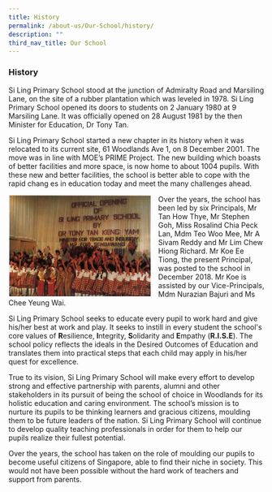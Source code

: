 ```yaml
---
title: History
permalink: /about-us/Our-School/history/
description: ""
third_nav_title: Our School
---
```

### History

Si Ling Primary School stood at the junction of Admiralty Road and Marsiling Lane, on the site of a rubber plantation which was leveled in 1978. Si Ling Primary School opened its doors to students on 2 January 1980 at 9 Marsiling Lane. It was officially opened on 28 August 1981 by the then Minister for Education, Dr Tony Tan.

Si Ling Primary School started a new chapter in its history when it was relocated to its current site, 61 Woodlands Ave 1, on 8 December 2001. The move was in line with MOE’s PRIME Project. The new building which boasts of better facilities and more space, is now home to about 1004 pupils. With these new and better facilities, the school is better able to cope with the rapid chang es in education today and meet the many challenges ahead.

 <img src="/images/About%20Us/history.png" style="width:280px;height:200px;margin-right:15px;" align = "left">

Over the years, the school has been led by six Principals, Mr Tan How Thye, Mr Stephen Goh, Miss Rosalind Chia Peck Lan, Mdm Teo Woo Mee, Mr A Sivam Reddy and Mr Lim Chew Hiong Richard. Mr Koe Ee Tiong, the present Principal, was posted to the school in December 2018. Mr Koe is assisted by our Vice-Principals, Mdm Nurazian Bajuri and Ms Chee Yeung Wai.

Si Ling Primary School seeks to educate every pupil to work hard and give his/her best at work and play. It seeks to instill in every student the school's core values of **R**esilience, **I**ntegrity, **S**olidarity and **E**mpathy (**R.I.S.E**). The school policy reflects the ideals in the Desired Outcomes of Education and translates them into practical steps that each child may apply in his/her quest for excellence.

True to its vision, Si Ling Primary School will make every effort to develop strong and effective partnership with parents, alumni and other stakeholders in its pursuit of being the school of choice in Woodlands for its holistic education and caring environment. The school’s mission is to nurture its pupils to be thinking learners and gracious citizens, moulding them to be future leaders of the nation. Si Ling Primary School will continue to develop quality teaching professionals in order for them to help our pupils realize their fullest potential.

Over the years, the school has taken on the role of moulding our pupils to become useful citizens of Singapore, able to find their niche in society. This would not have been possible without the hard work of teachers and support from parents.